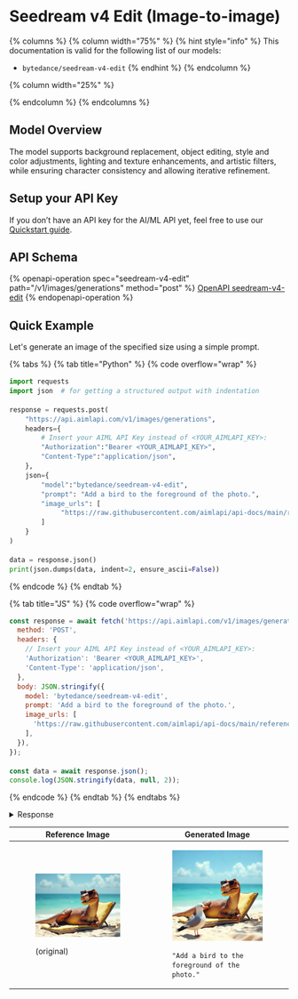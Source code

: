 # Seedream v4 Edit (Image-to-image)



{% columns %}
{% column width="75%" %}
{% hint style="info" %}
This documentation is valid for the following list of our models:

* `bytedance/seedream-v4-edit`
{% endhint %}
{% endcolumn %}

{% column width="25%" %}

{% endcolumn %}
{% endcolumns %}

## Model Overview

The model supports background replacement, object editing, style and color adjustments, lighting and texture enhancements, and artistic filters, while ensuring character consistency and allowing iterative refinement.

## Setup your API Key

If you don’t have an API key for the AI/ML API yet, feel free to use our [Quickstart guide](https://docs.aimlapi.com/quickstart/setting-up).

## API Schema

{% openapi-operation spec="seedream-v4-edit" path="/v1/images/generations" method="post" %}
[OpenAPI seedream-v4-edit](https://raw.githubusercontent.com/aimlapi/api-docs/refs/heads/main/docs/api-references/image-models/ByteDance/seedream-v4-edit.json)
{% endopenapi-operation %}

## Quick Example

Let's generate an image of the specified size using a simple prompt.

{% tabs %}
{% tab title="Python" %}
{% code overflow="wrap" %}
```python
import requests
import json  # for getting a structured output with indentation

response = requests.post(
    "https://api.aimlapi.com/v1/images/generations",
    headers={
        # Insert your AIML API Key instead of <YOUR_AIMLAPI_KEY>:
        "Authorization":"Bearer <YOUR_AIMLAPI_KEY>",
        "Content-Type":"application/json",
    },
    json={
        "model":"bytedance/seedream-v4-edit",
        "prompt": "Add a bird to the foreground of the photo.",
        "image_urls": [ 
             "https://raw.githubusercontent.com/aimlapi/api-docs/main/reference-files/t-rex.png"
        ]
    }
)

data = response.json()
print(json.dumps(data, indent=2, ensure_ascii=False))
```
{% endcode %}
{% endtab %}

{% tab title="JS" %}
{% code overflow="wrap" %}
```javascript
const response = await fetch('https://api.aimlapi.com/v1/images/generations', {
  method: 'POST',
  headers: {
    // Insert your AIML API Key instead of <YOUR_AIMLAPI_KEY>:
    'Authorization': 'Bearer <YOUR_AIMLAPI_KEY>',
    'Content-Type': 'application/json',
  },
  body: JSON.stringify({
    model: 'bytedance/seedream-v4-edit',
    prompt: 'Add a bird to the foreground of the photo.',
    image_urls: [
      'https://raw.githubusercontent.com/aimlapi/api-docs/main/reference-files/t-rex.png'
    ],        
  }),
});

const data = await response.json();
console.log(JSON.stringify(data, null, 2));
```
{% endcode %}
{% endtab %}
{% endtabs %}

<details>

<summary>Response</summary>

{% code overflow="wrap" %}
```json5
{
  "images": [
    {
      "url": "https://v3b.fal.media/files/b/kangaroo/nHWHZmeMr-SL4R7uFtvq7_d54b8823cf784f67bcfa43993bdb2179.png",
      "content_type": "image/png",
      "file_name": "d54b8823cf784f67bcfa43993bdb2179.png",
      "file_size": 1033237,
      "width": null,
      "height": null
    }
  ],
  "seed": 623004765,
  "data": [
    {
      "url": "https://v3b.fal.media/files/b/kangaroo/nHWHZmeMr-SL4R7uFtvq7_d54b8823cf784f67bcfa43993bdb2179.png",
      "content_type": "image/png",
      "file_name": "d54b8823cf784f67bcfa43993bdb2179.png",
      "file_size": 1033237,
      "width": null,
      "height": null
    }
  ],
  "meta": {
    "usage": {
      "tokens_used": 63000
    }
  }
}
```
{% endcode %}

</details>

<table data-full-width="false"><thead><tr><th>Reference Image</th><th>Generated Image</th></tr></thead><tbody><tr><td><div><figure><img src="../../../.gitbook/assets/flux-dev-t-rex.png" alt=""><figcaption><p>(original)</p></figcaption></figure></div></td><td><div><figure><img src="../../../.gitbook/assets/nHWHZmeMr-SL4R7uFtvq7_d54b8823cf784f67bcfa43993bdb2179.jpg" alt=""><figcaption><p><code>"Add a bird to the foreground of the photo."</code></p></figcaption></figure></div></td></tr></tbody></table>
